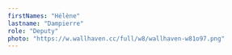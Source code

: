 ```yaml
---
firstNames: "Hélène"
lastname: "Dampierre"
role: "Deputy"
photo: "https://w.wallhaven.cc/full/w8/wallhaven-w81o97.png"
---
```

